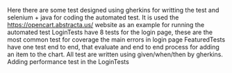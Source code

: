 Here there are some test designed using gherkins for writting the test and selenium + java for coding the automated test. 
It is used the https://opencart.abstracta.us/ website as an example for running the automated test
LoginTests have 8 tests for the login page, these are the most common test for coverage the main errors in login page
FeaturedTests have one test end to end, that evaluate and end to end process for adding an item to the chart.
All test are written using given/when/then by gherkins.
Adding performance test in the LoginTests
